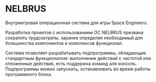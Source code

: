 # NELBRUS
Внутриигровая операционная система для игры Space Engineers.

Разработка проектов с использованием ОС NELBRUS призвана сократить трудозатраты, заранее определяя необходимый для большинства компонентов и комплексов функционал.

Система позволяет разрабатывать подпрограммы, обладающие стандартным функционалом: выполнение действий с частотой или
отложенные действия, есть поддержка команд аля консоль. Подпрограммы можно запускать, останавливать во время работы программного блока.
